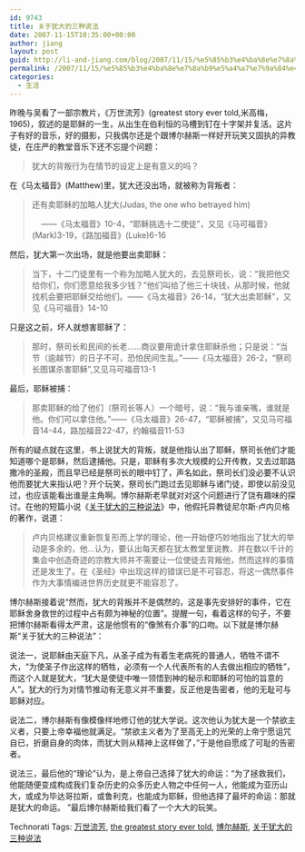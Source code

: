 ```yaml
---
id: 9743
title: 关于犹大的三种说法
date: 2007-11-15T10:35:00+00:00
author: jiang
layout: post
guid: http://li-and-jiang.com/blog/2007/11/15/%e5%85%b3%e4%ba%8e%e7%8a%b9%e5%a4%a7%e7%9a%84%e4%b8%89%e7%a7%8d%e8%af%b4%e6%b3%95/
permalink: /2007/11/15/%e5%85%b3%e4%ba%8e%e7%8a%b9%e5%a4%a7%e7%9a%84%e4%b8%89%e7%a7%8d%e8%af%b4%e6%b3%95/
categories:
  - 生活
---
```

昨晚与吴看了一部宗教片，《万世流芳》(greatest story ever told,米高梅，1965)，叙述的是耶稣的一生，从出生在伯利恒的马槽到钉在十字架并复活。这片子有好的音乐，好的摄影，只我偶尔还是个跟博尔赫斯一样好开玩笑又固执的异教徒，在庄严的教堂音乐下还不忘提个问题：
  


> 犹大的背叛行为在情节的设定上是有意义的吗？

在《马太福音》(Matthew)里，犹大还没出场，就被称为背叛者：
  


> 还有卖耶稣的加略人犹大(Judas, the one who betrayed him) 
> 
>     ——《马太福音》10-4，“耶稣挑选十二使徒”，又见《马可福音》(Mark)3-19，《路加福音》(Luke)6-16

然后，犹大第一次出场，就是他要出卖耶稣：
  


> 当下，十二门徒里有一个称为加略人犹大的，去见祭司长，说：“我把他交给你们，你们愿意给我多少钱？”他们叫给了他三十块钱，从那时候，他就找机会要把耶稣交给他们。——《马太福音》26-14，“犹大出卖耶稣”，又见《马可福音》14-10

只是这之前，坏人就想害耶稣了：
  


> 那时，祭司长和民间的长老……商议要用诡计拿住耶稣杀他；只是说：“当节（逾越节）的日子不可，恐怕民间生乱。”——《马太福音》26-2，“祭司长图谋杀害耶稣”,又见马可福音13-1

最后，耶稣被捕：
  


> 那卖耶稣的给了他们（祭司长等人）一个暗号，说：“我与谁亲嘴，谁就是他。你们可以拿住他。”——《马太福音》26-47，“耶稣被捕”，又见马可福音14-44，路加福音22-47，约翰福音11-53

所有的疑点就在这里，书上说犹大的背叛，就是他指认出了耶稣，祭司长他们才能知道哪个是耶稣，然后逮捕他。只是，耶稣有多次大规模的公开传教，又去过耶路撒冷的圣殿，而且早已经是祭司长的眼中钉了，声名如此，祭司长们没必要不认识他而要犹大来指认吧？开个玩笑，祭司长门跑过去见耶稣与诸门徒，即使以前没见过，也应该能看出谁是主角啊。博尔赫斯老早就对对这个问题进行了饶有趣味的探讨。在他的短篇小说《<a href="http://www.zgyspp.com/Article/ShowArticle.asp?ArticleID=1530" target="_blank">关于犹大的三种说法</a>》中，他假托异教徒尼尔斯·卢内贝格的著作，说道：
  


> 卢内贝格建议重新恢复形而上学的理论，他一开始便巧妙地指出了犹大的举动是多余的，他…认为，要认出每天都在犹太教堂里说教、并在数以千计的集会中创造奇迹的宗教大师并不需要让一位使徒去背叛他，然而这样的事情还是发生了。在《圣经》中出现这样的错误已是不可容忍，将这一偶然事件作为大事情编进世界历史就更不能容忍了。

博尔赫斯接着说“然而，犹大的背叛并不是偶然的，这是事先安排好的事件，它在耶稣舍身救世的过程中占有颇为神秘的位置”。提醒一句，看着这样的句子，不要把博尔赫斯看得太严肃，这是他惯有的“像煞有介事”的口吻。以下就是博尔赫斯“关于犹大的三种说法”： 

说法一，说耶稣由天庭下凡，从圣子成为有着生老病死的普通人，牺牲不谓不大，“为使圣子作出这样的牺牲，必须有一个人代表所有的人去做出相应的牺牲”，而这个人就是犹大，“犹大是使徒中唯一领悟到神的秘示和耶稣的可怕的旨意的人”。犹大的行为对情节推动有无意义并不重要，反正他是告密者，他的无耻可与耶稣对应。 

说法二，博尔赫斯有像模像样地修订他的犹大学说。这次他认为犹大是一个禁欲主义者，只要上帝幸福他就满足。“禁欲主义者为了至高无上的光荣的上帝宁愿诅咒自已，折磨自身的肉体，而犹大则从精神上这样做了，”于是他自愿成了可耻的告密者。 

说法三，最后他的“理论”认为，是上帝自己选择了犹大的命运：“为了拯救我们，他能随便变成构成我们复杂历史的众多历史人物之中任何一人，他能成为亚历山大，或成为毕达哥拉斯，或鲁利克，也能成为耶稣，但他选择了最坏的命运：那就是犹大的命运。 ”最后博尔赫斯给我们看了一个大大的玩笑。 

<div style="padding-right:0px;display:inline;padding-left:0px;padding-bottom:0px;margin:0px;padding-top:0px">
  Technorati Tags: <a href="http://technorati.com/tags/%e4%b8%87%e4%b8%96%e6%b5%81%e8%8a%b3" rel="tag">万世流芳</a>, <a href="http://technorati.com/tags/the greatest story ever told" rel="tag">the greatest story ever told</a>, <a href="http://technorati.com/tags/%e5%8d%9a%e5%b0%94%e8%b5%ab%e6%96%af" rel="tag">博尔赫斯</a>, <a href="http://technorati.com/tags/%e5%85%b3%e4%ba%8e%e7%8a%b9%e5%a4%a7%e7%9a%84%e4%b8%89%e7%a7%8d%e8%af%b4%e6%b3%95" rel="tag">关于犹大的三种说法</a>
</div>